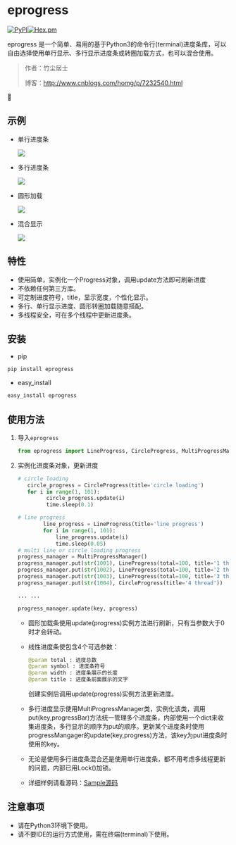 # eprogress

[![PyPI](https://img.shields.io/badge/pypi-v1.0.4-blue.svg)](https://pypi.python.org/pypi?:action=display&name=eprogress&version=1.0.4)[![Hex.pm](https://img.shields.io/hexpm/l/plug.svg)](http://www.apache.org/licenses/) 

eprogress 是一个简单、易用的基于Python3的命令行(terminal)进度条库，可以自由选择使用单行显示、多行显示进度条或转圈加载方式，也可以混合使用。

> 作者：竹尘居士
>
> 博客：http://www.cnblogs.com/homg/p/7232540.html



## 示例 

- 单行进度条

  ![](https://github.com/homgwu/eprogress/blob/master/demo/images/progress_sample_line.gif?raw=true)

- 多行进度条

  ![](https://github.com/homgwu/eprogress/blob/master/demo/images/progress_sample_multi_line.gif?raw=true)

- 圆形加载

  ![](https://github.com/homgwu/eprogress/blob/master/demo/images/progress_sample_cicle.gif?raw=true)

- 混合显示

  ![](https://github.com/homgwu/eprogress/blob/master/demo/images/progress_sample_multi_mix.gif?raw=true)

## 特性

- 使用简单，实例化一个Progress对象，调用update方法即可刷新进度
- 不依赖任何第三方库。
- 可定制进度符号，title，显示宽度，个性化显示。
- 多行、单行显示进度、圆形转圈加载随意搭配。
- 多线程安全，可在多个线程中更新进度条。

## 安装

- pip

```sh
pip install eprogress
```

- easy_install

```sh
easy_install eprogress
```



## 使用方法

1. 导入`eprogress`

   ```python
   from eprogress import LineProgress, CircleProgress, MultiProgressManager
   ```

2. 实例化进度条对象，更新进度

   ```py
   # circle loading
      circle_progress = CircleProgress(title='circle loading')
      for i in range(1, 101):
      		circle_progress.update(i)
      		time.sleep(0.1)

   # line progress
           line_progress = LineProgress(title='line progress')
           for i in range(1, 101):
               line_progress.update(i)
               time.sleep(0.05)
   # multi line or circle loading progress
   progress_manager = MultiProgressManager()
   progress_manager.put(str(1001), LineProgress(total=100, title='1 thread'))
   progress_manager.put(str(1002), LineProgress(total=100, title='2 thread'))
   progress_manager.put(str(1003), LineProgress(total=100, title='3 thread'))
   progress_manager.put(str(1004), CircleProgress(title='4 thread'))

   ... ...

   progress_manager.update(key, progress)
   ```

   - 圆形加载条使用update(progress)实例方法进行刷新，只有当参数大于0时才会转动。

   - 线性进度条使包含4个可选参数：

     ```python
     @param total : 进度总数
     @param symbol : 进度条符号
     @param width : 进度条展示的长度
     @param title : 进度条前面展示的文字
     ```
     创建实例后调用update(progress)实例方法更新进度。

   - 多行进度显示使用MultiProgressManager类，实例化该类，调用put(key,progressBar)方法统一管理多个进度条，内部使用一个dict来收集进度条，多行显示的顺序为put的顺序。更新某个进度条时使用progressMangager的update(key,progress)方法，该key为put进度条时使用的key。

   - 无论是使用多行进度条混合还是使用单行进度条，都不用考虑多线程更新的问题，内部已用Lock()加锁。

   - 详细样例请看源码：[Sample源码](https://github.com/homgwu/eprogress/blob/master/demo/sample.py)

## 注意事项

- 请在Python3环境下使用。
- 请不要IDE的运行方式使用，需在终端(terminal)下使用。